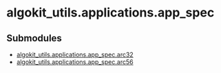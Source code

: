 # algokit_utils.applications.app_spec

## Submodules

* [algokit_utils.applications.app_spec.arc32](arc32/index.md)
* [algokit_utils.applications.app_spec.arc56](arc56/index.md)
